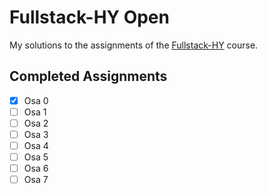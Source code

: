 # Fullstack-HY Open

My solutions to the assignments of the [Fullstack-HY](https://fullstack-hy.github.io/) course.

## Completed Assignments

-   [x] Osa 0
-   [ ] Osa 1
-   [ ] Osa 2
-   [ ] Osa 3
-   [ ] Osa 4
-   [ ] Osa 5
-   [ ] Osa 6
-   [ ] Osa 7

